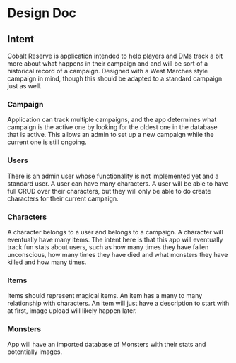 # Design Doc
## Intent
Cobalt Reserve is application intended to help players and DMs track a bit more
about what happens in their campaign and and will be sort of a historical
record of a campaign. Designed with a West Marches style campaign in mind,
though this should be adapted to a standard campaign just as well.

### Campaign
Application can track multiple campaigns, and the app determines what campaign
is the active one by looking for the oldest one in the database that is active.
This allows an admin to set up a new campaign while the current one is still
ongoing.
### Users
There is an admin user whose functionality is not implemented yet and a standard
user. A user can have many characters. A user will be able to have full CRUD
over their characters, but they will only be able to do create characters for
their current campaign.
### Characters
A character belongs to a user and belongs to a campaign. A character will
eventually have many items. The intent here is that this app will eventually
track fun stats about users, such as how many times they have fallen
unconscious, how many times they have died and what monsters they have
killed and how many times.
### Items
Items should represent magical items. An item has a many to many relationship
with characters. An item will just have a description to start with at first,
image upload will likely happen later.
### Monsters
App will have an imported database of Monsters with their stats and potentially
images.
